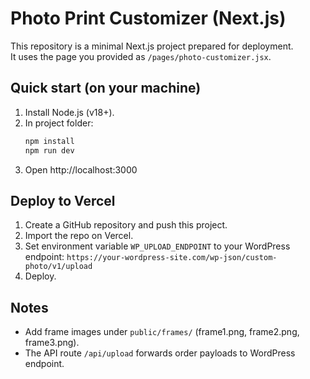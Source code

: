 # Photo Print Customizer (Next.js)

This repository is a minimal Next.js project prepared for deployment.  
It uses the page you provided as `/pages/photo-customizer.jsx`.

## Quick start (on your machine)
1. Install Node.js (v18+).  
2. In project folder:
   ```bash
   npm install
   npm run dev
   ```
3. Open http://localhost:3000

## Deploy to Vercel
1. Create a GitHub repository and push this project.  
2. Import the repo on Vercel.  
3. Set environment variable `WP_UPLOAD_ENDPOINT` to your WordPress endpoint:
   `https://your-wordpress-site.com/wp-json/custom-photo/v1/upload`
4. Deploy.

## Notes
- Add frame images under `public/frames/` (frame1.png, frame2.png, frame3.png).
- The API route `/api/upload` forwards order payloads to WordPress endpoint.

